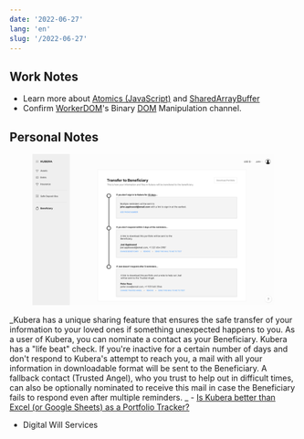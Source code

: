 ```yaml
---
date: '2022-06-27'
lang: 'en'
slug: '/2022-06-27'
---
```


## Work Notes

- Learn more about [Atomics (JavaScript)](./../.././docs/pages/Atomics%20%28JavaScript%29.md) and [SharedArrayBuffer](./../.././docs/pages/SharedArrayBuffer.md)
- Confirm [WorkerDOM](./../.././docs/pages/WorkerDOM.md)'s Binary [DOM](./../.././docs/pages/DOM.md) Manipulation channel.

## Personal Notes


<figure>

![B22093.png](./../.././docs/assets/B22093.png)


</figure>

_Kubera has a unique sharing feature that ensures the safe transfer of your information to your loved ones if something unexpected happens to you. As a user of Kubera, you can nominate a contact as your Beneficiary. Kubera has a "life beat" check. If you're inactive for a certain number of days and don't respond to Kubera's attempt to reach you, a mail with all your information in downloadable format will be sent to the Beneficiary. A fallback contact \(Trusted Angel\), who you trust to help out in difficult times, can also be optionally nominated to receive this mail in case the Beneficiary fails to respond even after multiple reminders. _ - [Is Kubera better than Excel \(or Google Sheets\) as a Portfolio Tracker?](https://www.kubera.com/blog/using-excel-or-google-sheets-for-tracking-net-worth)

- Digital Will Services

<head>
  <html lang="en-US"/>
</head>
